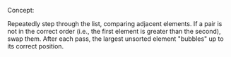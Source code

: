 Concept:

Repeatedly step through the list, comparing adjacent elements.
If a pair is not in the correct order (i.e., the first element is greater than the second), swap them.
After each pass, the largest unsorted element "bubbles" up to its correct position.
